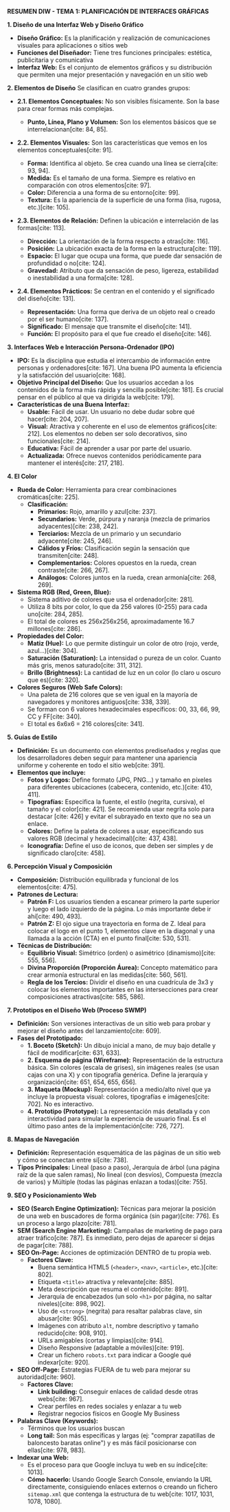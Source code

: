 **RESUMEN DIW - TEMA 1: PLANIFICACIÓN DE INTERFACES GRÁFICAS**

**1. Diseño de una Interfaz Web y Diseño Gráfico**
* **Diseño Gráfico:** Es la planificación y realización de comunicaciones visuales para aplicaciones o sitios web
* **Funciones del Diseñador:** Tiene tres funciones principales: estética, publicitaria y comunicativa
* **Interfaz Web:** Es el conjunto de elementos gráficos y su distribución que permiten una mejor presentación y navegación en un sitio web

**2. Elementos de Diseño**
Se clasifican en cuatro grandes grupos:

* **2.1. Elementos Conceptuales:** No son visibles físicamente. Son la base para crear formas más complejas.
    * **Punto, Línea, Plano y Volumen:** Son los elementos básicos que se interrelacionan[cite: 84, 85].

* **2.2. Elementos Visuales:** Son las características que vemos en los elementos conceptuales[cite: 91].
    * **Forma:** Identifica al objeto. Se crea cuando una línea se cierra[cite: 93, 94].
    * **Medida:** Es el tamaño de una forma. Siempre es relativo en comparación con otros elementos[cite: 97].
    * **Color:** Diferencia a una forma de su entorno[cite: 99].
    * **Textura:** Es la apariencia de la superficie de una forma (lisa, rugosa, etc.)[cite: 105].

* **2.3. Elementos de Relación:** Definen la ubicación e interrelación de las formas[cite: 113].
    * **Dirección:** La orientación de la forma respecto a otras[cite: 116].
    * **Posición:** La ubicación exacta de la forma en la estructura[cite: 119].
    * **Espacio:** El lugar que ocupa una forma, que puede dar sensación de profundidad o no[cite: 124].
    * **Gravedad:** Atributo que da sensación de peso, ligereza, estabilidad o inestabilidad a una forma[cite: 128].

* **2.4. Elementos Prácticos:** Se centran en el contenido y el significado del diseño[cite: 131].
    * **Representación:** Una forma que deriva de un objeto real o creado por el ser humano[cite: 137].
    * **Significado:** El mensaje que transmite el diseño[cite: 141].
    * **Función:** El propósito para el que fue creado el diseño[cite: 146].

**3. Interfaces Web e Interacción Persona-Ordenador (IPO)**
* **IPO:** Es la disciplina que estudia el intercambio de información entre personas y ordenadores[cite: 167]. Una buena IPO aumenta la eficiencia y la satisfacción del usuario[cite: 168].
* **Objetivo Principal del Diseño:** Que los usuarios accedan a los contenidos de la forma más rápida y sencilla posible[cite: 181]. Es crucial pensar en el público al que va dirigida la web[cite: 179].
* **Características de una Buena Interfaz:**
    * **Usable:** Fácil de usar. Un usuario no debe dudar sobre qué hacer[cite: 204, 207].
    * **Visual:** Atractiva y coherente en el uso de elementos gráficos[cite: 212]. Los elementos no deben ser solo decorativos, sino funcionales[cite: 214].
    * **Educativa:** Fácil de aprender a usar por parte del usuario.
    * **Actualizada:** Ofrece nuevos contenidos periódicamente para mantener el interés[cite: 217, 218].

**4. El Color**
* **Rueda de Color:** Herramienta para crear combinaciones cromáticas[cite: 225].
    * **Clasificación:**
        * **Primarios:** Rojo, amarillo y azul[cite: 237].
        * **Secundarios:** Verde, púrpura y naranja (mezcla de primarios adyacentes)[cite: 238, 242].
        * **Terciarios:** Mezcla de un primario y un secundario adyacente[cite: 245, 246].
        * **Cálidos y Fríos:** Clasificación según la sensación que transmiten[cite: 248].
        * **Complementarios:** Colores opuestos en la rueda, crean contraste[cite: 266, 267].
        * **Análogos:** Colores juntos en la rueda, crean armonía[cite: 268, 269].
* **Sistema RGB (Red, Green, Blue):**
    * Sistema aditivo de colores que usa el ordenador[cite: 281].
    * Utiliza 8 bits por color, lo que da 256 valores (0-255) para cada uno[cite: 284, 285].
    * El total de colores es 256x256x256, aproximadamente 16.7 millones[cite: 286].
* **Propiedades del Color:**
    * **Matiz (Hue):** Lo que permite distinguir un color de otro (rojo, verde, azul...)[cite: 304].
    * **Saturación (Saturation):** La intensidad o pureza de un color. Cuanto más gris, menos saturado[cite: 311, 312].
    * **Brillo (Brightness):** La cantidad de luz en un color (lo claro u oscuro que es)[cite: 320].
* **Colores Seguros (Web Safe Colors):**
    * Una paleta de 216 colores que se ven igual en la mayoría de navegadores y monitores antiguos[cite: 338, 339].
    * Se forman con 6 valores hexadecimales específicos: 00, 33, 66, 99, CC y FF[cite: 340].
    * El total es 6x6x6 = 216 colores[cite: 341].

**5. Guías de Estilo**
* **Definición:** Es un documento con elementos prediseñados y reglas que los desarrolladores deben seguir para mantener una apariencia uniforme y coherente en todo el sitio web[cite: 391].
* **Elementos que incluye:**
    * **Fotos y Logos:** Define formato (JPG, PNG...) y tamaño en píxeles para diferentes ubicaciones (cabecera, contenido, etc.)[cite: 410, 411].
    * **Tipografías:** Especifica la fuente, el estilo (negrita, cursiva), el tamaño y el color[cite: 421]. Se recomienda usar negrita solo para destacar [cite: 426] y evitar el subrayado en texto que no sea un enlace.
    * **Colores:** Define la paleta de colores a usar, especificando sus valores RGB (decimal y hexadecimal)[cite: 437, 438].
    * **Iconografía:** Define el uso de iconos, que deben ser simples y de significado claro[cite: 458].

**6. Percepción Visual y Composición**
* **Composición:** Distribución equilibrada y funcional de los elementos[cite: 475].
* **Patrones de Lectura:**
    * **Patrón F:** Los usuarios tienden a escanear primero la parte superior y luego el lado izquierdo de la página. Lo más importante debe ir ahí[cite: 490, 493].
    * **Patrón Z:** El ojo sigue una trayectoria en forma de Z. Ideal para colocar el logo en el punto 1, elementos clave en la diagonal y una llamada a la acción (CTA) en el punto final[cite: 530, 531].
* **Técnicas de Distribución:**
    * **Equilibrio Visual:** Simétrico (orden) o asimétrico (dinamismo)[cite: 555, 556].
    * **Divina Proporción (Proporción Áurea):** Concepto matemático para crear armonía estructural en las medidas[cite: 560, 561].
    * **Regla de los Tercios:** Dividir el diseño en una cuadrícula de 3x3 y colocar los elementos importantes en las intersecciones para crear composiciones atractivas[cite: 585, 586].

**7. Prototipos en el Diseño Web (Proceso SWMP)**
* **Definición:** Son versiones interactivas de un sitio web para probar y mejorar el diseño antes del lanzamiento[cite: 609].
* **Fases del Prototipado:**
    * **1. Boceto (Sketch):** Un dibujo inicial a mano, de muy bajo detalle y fácil de modificar[cite: 631, 633].
    * **2. Esquema de página (Wireframe):** Representación de la estructura básica. Sin colores (escala de grises), sin imágenes reales (se usan cajas con una X) y con tipografía genérica. Define la jerarquía y organización[cite: 651, 654, 655, 656].
    * **3. Maqueta (Mockup):** Representación a medio/alto nivel que ya incluye la propuesta visual: colores, tipografías e imágenes[cite: 702]. No es interactivo.
    * **4. Prototipo (Prototype):** La representación más detallada y con interactividad para simular la experiencia de usuario final. Es el último paso antes de la implementación[cite: 726, 727].

**8. Mapas de Navegación**
* **Definición:** Representación esquemática de las páginas de un sitio web y cómo se conectan entre sí[cite: 738].
* **Tipos Principales:** Lineal (paso a paso), Jerarquía de árbol (una página raíz de la que salen ramas), No lineal (con desvíos), Compuesta (mezcla de varios) y Múltiple (todas las páginas enlazan a todas)[cite: 755].

**9. SEO y Posicionamiento Web**
* **SEO (Search Engine Optimization):** Técnicas para mejorar la posición de una web en buscadores de forma orgánica (sin pagar)[cite: 776]. Es un proceso a largo plazo[cite: 781].
* **SEM (Search Engine Marketing):** Campañas de marketing de pago para atraer tráfico[cite: 787]. Es inmediato, pero dejas de aparecer si dejas de pagar[cite: 788].
* **SEO On-Page:** Acciones de optimización DENTRO de tu propia web.
    * **Factores Clave:**
        * Buena semántica HTML5 (`<header>`, `<nav>`, `<article>`, etc.)[cite: 802].
        * Etiqueta `<title>` atractiva y relevante[cite: 885].
        * Meta descripción que resuma el contenido[cite: 891].
        * Jerarquía de encabezados (un solo `<h1>` por página, no saltar niveles)[cite: 898, 902].
        * Uso de `<strong>` (negrita) para resaltar palabras clave, sin abusar[cite: 905].
        * Imágenes con atributo `alt`, nombre descriptivo y tamaño reducido[cite: 908, 910].
        * URLs amigables (cortas y limpias)[cite: 914].
        * Diseño Responsive (adaptable a móviles)[cite: 919].
        * Crear un fichero `robots.txt` para indicar a Google qué indexar[cite: 920].
* **SEO Off-Page:** Estrategias FUERA de tu web para mejorar su autoridad[cite: 960].
    * **Factores Clave:**
        * **Link building:** Conseguir enlaces de calidad desde otras webs[cite: 967].
        * Crear perfiles en redes sociales y enlazar a tu web
        * Registrar negocios físicos en Google My Business
* **Palabras Clave (Keywords):**
    * Términos que los usuarios buscan
    * **Long tail:** Son más específicas y largas (ej: "comprar zapatillas de baloncesto baratas online") y es más fácil posicionarse con ellas[cite: 978, 983].
* **Indexar una Web:**
    * Es el proceso para que Google incluya tu web en su índice[cite: 1013].
    * **Cómo hacerlo:** Usando Google Search Console, enviando la URL directamente, consiguiendo enlaces externos o creando un fichero `sitemap.xml` que contenga la estructura de tu web[cite: 1017, 1031, 1078, 1080].